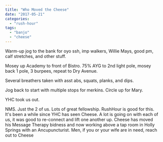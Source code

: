 ```yaml
---
title: "Who Moved the Cheese"
date: "2017-05-21"
categories: 
  - "rush-hour"
tags: 
  - "banjo"
  - "cheese"
---
```


Warm-up jog to the bank for oyo ssh, imp walkers, Willie Mays, good pm, calf stretches, and other stuff.

Mosey up Academy to front of Bistro. 75% AYG to 2nd light pole, mosey back 1 pole, 3 burpees, repeat to Dry Avenue.

Several breathers taken with asst abs, squats, planks, and dips.

Jog back to start with multiple stops for merkins. Circle up for Mary.

YHC took us out.

NMS. Just the 2 of us. Lots of great fellowship. RushHour is good for this. It's been a while since YHC has seen Cheese. A lot is going on with each of us, it was good to re-connect and lift one another up. Cheese has moved his Message Therapy bidness and now working above a tap room in Holly Springs with an Ancupuncturist. Men, if you or your wife are in need, reach out to Cheese
